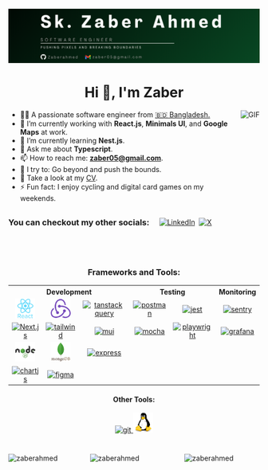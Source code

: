 
![Custom cover photo](https://github.com/Zaberahmed/Zaberahmed/blob/main/github-cover.png?raw=true)


<h1 align="center">Hi 👋, I'm Zaber</h1>


<img align="right" height="270px" alt="GIF" src="https://i.pinimg.com/originals/e4/26/70/e426702edf874b181aced1e2fa5c6cde.gif" />

- 👨‍💻 A passionate software engineer from <a href="https://en.wikipedia.org/wiki/Bangladesh">🇧🇩 Bangladesh.</a>
- 💼 I’m currently working with **React.js**, **Minimals UI**, and **Google Maps** at work.
- 🌱 I’m currently learning **Nest.js**.
- 💬 Ask me about **Typescript**.
- 📫 How to reach me: **zaber05@gmail.com**.
- 🧗 I try to: Go beyond and push the bounds.
- 📄 Take a look at my [CV](Sk.-Zaber-Ahmed.pdf).
- ⚡ Fun fact: I enjoy cycling and digital card games on my weekends.



<div style="display: flex; justify-content: flex-start; align-items: center; gap: 20px; margin-top: 30px; margin-bottom: 80px">
  <h3 style="margin: 0;">You can checkout my other socials:</h3> 
  <div style="display: flex; align-items: center; gap: 2px">
    <a href="https://www.linkedin.com/in/sk-zaber-ahmed/"><img src="https://img.shields.io/badge/linkedin-%230077B5.svg?&style=for-the-badge&logo=linkedin&logoColor=white" alt="LinkedIn" /></a>&nbsp;
    <a href="https://x.com/SkZaberAhmed"><img src="https://img.shields.io/badge/Twitter-%231877F2.svg?&style=for-the-badge&logo=X&logoColor=white&color=black" alt="X" /></a>&nbsp;
  </div>
</div>




<h3 align="center">Frameworks and Tools:</h3>

<table align="center">
  <tr>
    <th colspan="3" align="center">Development</th>
    <th colspan="2" align="center">Testing</th>
    <th colspan="1" align="center">Monitoring</th>
  </tr>
  <!-- 1st row -->
  <tr>
    <td align="center">
      <a href="https://reactjs.org/">
        <img src="https://raw.githubusercontent.com/devicons/devicon/master/icons/react/react-original-wordmark.svg" alt="react" width="40" height="40"/>
      </a>
    </td>
    <td align="center">
      <a href="https://redux.js.org/">
        <img src="https://raw.githubusercontent.com/devicons/devicon/master/icons/redux/redux-original.svg" alt="redux" width="40" height="40"/>
      </a>
    </td>
    <td align="center">
      <a href="https://tanstack.com/query/latest/">
        <img src="https://tanstack.com/_build/assets/logo-color-100w-lPbOTx1K.png" alt="tanstack query" width="40" height="40"/>
      </a>
    </td>
    <td align="center">
      <a href="https://postman.com/">
        <img src="https://www.vectorlogo.zone/logos/getpostman/getpostman-icon.svg" alt="postman" width="40" height="40"/>
      </a>
    </td>
    <td align="center">
      <a href="https://jestjs.io/" target="_blank" rel="noreferrer">
        <img src="https://www.vectorlogo.zone/logos/jestjsio/jestjsio-icon.svg" alt="jest" width="40" height="40"/>
      </a>
    </td>
    <td align="center">
      <a href="https://sentry.io/" target="_blank" rel="noreferrer">
        <img src="https://www.vectorlogo.zone/logos/sentryio/sentryio-icon.svg" alt="sentry" width="40" height="40"/>
      </a>
    </td>
  </tr>
  <!-- 2nd row -->
  <tr>
    <td align="center">
      <a href="https://nextjs.org/">
        <img src="https://github.com/marwin1991/profile-technology-icons/assets/136815194/5f8c622c-c217-4649-b0a9-7e0ee24bd704" alt="Next.js" width="40" height="40"/>
      </a>
    </td>
    <td align="center">
      <a href="https://tailwindcss.com/">
        <img src="https://www.vectorlogo.zone/logos/tailwindcss/tailwindcss-icon.svg" alt="tailwind" width="40" height="40"/>
      </a>
    </td>
    <td align="center">
      <a href="https://mui.com/material-ui/">
        <img src="https://cdn.worldvectorlogo.com/logos/material-ui.svg" alt="mui" width="40" height="40"/>
      </a>
    </td>
    <td align="center">
      <a href="https://mochajs.org/" target="_blank" rel="noreferrer">
        <img src="https://www.vectorlogo.zone/logos/mochajs/mochajs-icon.svg" alt="mocha" width="40" height="40"/>
      </a>
    </td>
    <td align="center">
      <a href="https://playwright.dev/">
        <img src="https://playwright.dev/img/playwright-logo.svg" alt="playwright" width="40" height="40"/>
      </a>
    </td>
    <td align="center">
      <a href="https://grafana.com/">
        <img src="https://www.vectorlogo.zone/logos/grafana/grafana-icon.svg" alt="grafana" width="40" height="40"/>
      </a>
    </td>
  </tr>
  <!-- 3rd row -->
  <tr>
    <td align="center">
      <a href="https://nodejs.org/" target="_blank" rel="noreferrer">
        <img src="https://raw.githubusercontent.com/devicons/devicon/master/icons/nodejs/nodejs-original-wordmark.svg" alt="nodejs" width="40" height="40"/>
      </a>
    </td>
    <td align="center">
      <a href="https://www.mongodb.com/" target="_blank" rel="noreferrer">
        <img src="https://raw.githubusercontent.com/devicons/devicon/master/icons/mongodb/mongodb-original-wordmark.svg" alt="mongodb" width="40" height="40"/>
      </a>
    </td>
    <td align="center">
      <a href="https://expressjs.com/" target="_blank" rel="noreferrer">
        <img src="https://user-images.githubusercontent.com/25181517/183859966-a3462d8d-1bc7-4880-b353-e2cbed900ed6.png" alt="express" width="40" height="40"/>
      </a>
    </td>
    <td colspan="3"></td>
  </tr>
  <!-- 4th row -->
  <tr>
    <td align="center">
      <a href="https://www.chartjs.org" target="_blank" rel="noreferrer">
        <img src="https://www.chartjs.org/media/logo-title.svg" alt="chartjs" width="40" height="40"/>
      </a>
    </td>
    <td align="center">
      <a href="https://www.figma.com/">
        <img src="https://www.vectorlogo.zone/logos/figma/figma-icon.svg" alt="figma" width="40" height="40"/>
      </a>
    </td>
    <td colspan="4"></td>
  </tr>
</table>


<h4 align="center">Other Tools:</h4>

<p align="center">
  <a href="https://git-scm.com/">
    <img src="https://www.vectorlogo.zone/logos/git-scm/git-scm-icon.svg" alt="git" width="40" height="40"/>
  </a>
  <a href="https://www.linux.org/" target="_blank" rel="noreferrer">
    <img src="https://raw.githubusercontent.com/devicons/devicon/master/icons/linux/linux-original.svg" alt="linux" width="40" height="40"/>
  </a>
</p>



<div style="display: flex; justify-content: space-between; margin-top: 40px;">
  <!-- Top Languages Card -->
  <img src="https://github-readme-stats.vercel.app/api/top-langs?username=zaberahmed&show_icons=true&locale=en&layout=compact" alt="zaberahmed" style="width: 30%;"/>

  <!-- Regular Stats Card -->
  <img src="https://github-readme-stats.vercel.app/api?username=zaberahmed&show_icons=true&locale=en" alt="zaberahmed" style="width: 35%;"/>

  <!-- GitHub Streak Stats Card -->
  <img src="https://github-readme-streak-stats.herokuapp.com/?user=zaberahmed" alt="zaberahmed" style="width: 30%;"/>
</div>



<!---
Zaberahmed/Zaberahmed is a ✨ special ✨ repository because its `README.md` (this file) appears on your GitHub profile.
You can click the Preview link to take a look at your changes.
--->

